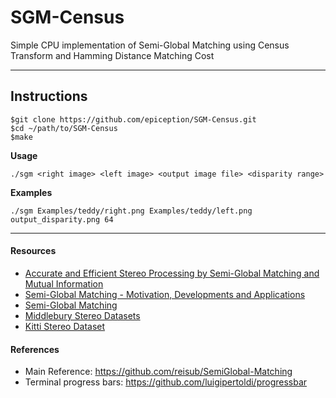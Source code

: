 SGM-Census
==========

Simple CPU implementation of Semi-Global Matching using Census Transform and Hamming Distance Matching Cost


---
## Instructions

    $git clone https://github.com/epiception/SGM-Census.git
    $cd ~/path/to/SGM-Census
    $make

**Usage**

    ./sgm <right image> <left image> <output image file> <disparity range>

**Examples**

    ./sgm Examples/teddy/right.png Examples/teddy/left.png output_disparity.png 64

---
#### Resources

* [Accurate and Efficient Stereo Processing by Semi-Global Matching and Mutual Information](http://www.dlr.de/rm/en/PortalData/3/Resources/papers/modeler/cvpr05hh.pdf)
* [Semi-Global Matching - Motivation, Developments and Applications](http://www.ifp.uni-stuttgart.de/publications/phowo11/180Hirschmueller.pdf)
* [Semi-Global Matching](http://lunokhod.org/?p=1356)
* [Middlebury Stereo Datasets](http://vision.middlebury.edu/stereo/data/)
* [Kitti Stereo Dataset](http://www.cvlibs.net/datasets/kitti/eval_stereo.php)

#### References
* Main Reference: https://github.com/reisub/SemiGlobal-Matching
* Terminal progress bars: https://github.com/luigipertoldi/progressbar


